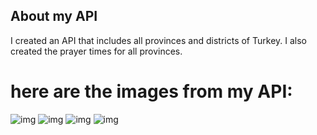 ## About my API
I created an API that includes all provinces and districts of Turkey.
I also created the prayer times for all provinces.

# here are the images from my API:

![img](https://i.hizliresim.com/jn29bk4.png?raw=true "Title")
![img](https://i.hizliresim.com/ruipno3.png?raw=true "Title")
![img](https://i.hizliresim.com/39bnjp2.png?raw=true "Title")
![img](https://i.hizliresim.com/s51e3lt.png?raw=true "Title")

